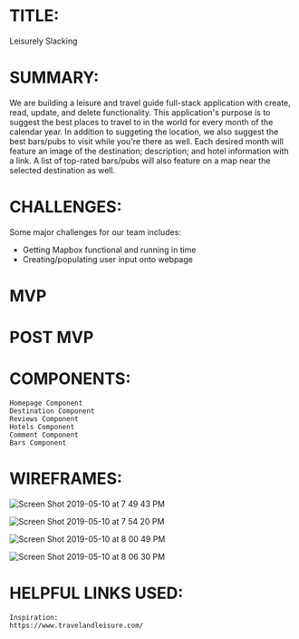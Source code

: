 # TITLE: 
Leisurely Slacking

# SUMMARY:
We are building a leisure and travel guide full-stack application with create, read, update, and delete functionality. This application's purpose is to suggest the best places to travel to in the world for every month of the calendar year. In addition to suggeting the location, we also suggest the best bars/pubs to visit while you're there as well. Each desired month will feature an image of the destination; description; and hotel information with a link. A list of top-rated bars/pubs will also feature on a map near the selected destination as well.

# CHALLENGES:
Some major challenges for our team includes:

* Getting Mapbox functional and running in time
* Creating/populating user input onto webpage
    
# MVP


# POST MVP


# COMPONENTS:
    Homepage Component
    Destination Component
    Reviews Component
    Hotels Component
    Comment Component
    Bars Component

# WIREFRAMES:
![Screen Shot 2019-05-10 at 7 49 43 PM](https://user-images.githubusercontent.com/45145737/57572517-6aecf880-73e9-11e9-86e1-56d8a3f4ee02.png)

![Screen Shot 2019-05-10 at 7 54 20 PM](https://user-images.githubusercontent.com/45145737/57572519-6de7e900-73e9-11e9-9c23-10eadd78f8ca.png)

![Screen Shot 2019-05-10 at 8 00 49 PM](https://user-images.githubusercontent.com/45145737/57572520-717b7000-73e9-11e9-8809-2a325a3a8622.png)

![Screen Shot 2019-05-10 at 8 06 30 PM](https://user-images.githubusercontent.com/45145737/57572521-750ef700-73e9-11e9-878e-3901ee9ad0f8.png)


# HELPFUL LINKS USED:

    Inspiration:
    https://www.travelandleisure.com/
